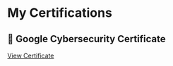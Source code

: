 # My Certifications

## 📄 Google Cybersecurity Certificate
[View Certificate](Google_Cybersecurity_Certificate.pdf)
